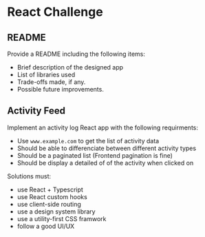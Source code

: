 # React Challenge 

## README
Provide a README including the following items:

- Brief description of the designed app
- List of libraries used
- Trade-offs made, if any.
- Possible future improvements.

## Activity Feed
Implement an activity log React app with the following requirments:

- Use `www.example.com` to get the list of activity data
- Should be able to differenciate between different activity types
- Should be a paginated list (Frontend pagination is fine)
- Should be display a detailed of of the activity when clicked on


Solutions must:
- use React + Typescript
- use React custom hooks
- use client-side routing
- use a design system library
- use a utility-first CSS framwork 
- follow a good UI/UX
